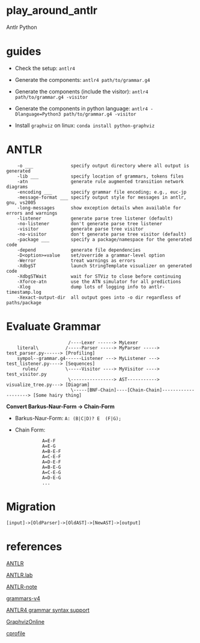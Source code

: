 # play_around_antlr

Antlr Python

# guides

- Check the setup: `antlr4`

- Generate the components: `antlr4 path/to/grammar.g4`

- Generate the components (include the visitor): `antlr4 path/to/grammar.g4 -visitor`

- Generate the components in python language: `antlr4 -Dlanguage=Python3 path/to/grammar.g4 -visitor`

- Install `graphviz` on linux: `conda install python-graphviz`

# ANTLR

        -o ___              specify output directory where all output is generated
        -lib ___            specify location of grammars, tokens files
        -atn                generate rule augmented transition network diagrams
        -encoding ___       specify grammar file encoding; e.g., euc-jp
        -message-format ___ specify output style for messages in antlr, gnu, vs2005
        -long-messages      show exception details when available for errors and warnings
        -listener           generate parse tree listener (default)
        -no-listener        don't generate parse tree listener
        -visitor            generate parse tree visitor
        -no-visitor         don't generate parse tree visitor (default)
        -package ___        specify a package/namespace for the generated code
        -depend             generate file dependencies
        -D<option>=value    set/override a grammar-level option
        -Werror             treat warnings as errors
        -XdbgST             launch StringTemplate visualizer on generated code
        -XdbgSTWait         wait for STViz to close before continuing
        -Xforce-atn         use the ATN simulator for all predictions
        -Xlog               dump lots of logging info to antlr-timestamp.log
        -Xexact-output-dir  all output goes into -o dir regardless of paths/package

# Evaluate Grammar


                           /----Lexer ------> MyLexer
        literal\          /-----Parser -----> MyParser -----> test_parser.py------> [Profiling]
        sympol--grammar.g4------Listener ---> MyListener ---> test_listener.py----> [Sequences]
          rules/          \-----Visitor ----> MyVisitor ----> test_visitor.py
                           \----------------> AST-----------> visualize_tree.py---> [Diagram]
                            \-----[BNF-Chain]----[Chain-Chain]--------------------> [Some hairy thing]


**Convert Barkus-Naur-Form -> Chain-Form**

- Barkus-Naur-Form: `A: (B|C|D)? E  (F|G);`

- Chain Form:

                A=E-F
                A=E-G
                A=B-E-F
                A=C-E-F
                A=D-E-F
                A=B-E-G
                A=C-E-G
                A=D-E-G
                ...

# Migration

`[input]->[OldParser]->[OldAST]->[NewAST]->[output]`

# references

[ANTLR](https://www.antlr.org/)

[ANTLR.lab](http://lab.antlr.org/)

[ANTLR-note](./assets/antlr.md)

[grammars-v4](https://github.com/antlr/grammars-v4)

[ANTLR4 grammar syntax support](https://marketplace.visualstudio.com/items?itemName=mike-lischke.vscode-antlr4)

[GraphvizOnline](https://dreampuf.github.io/GraphvizOnline)

[cprofile](https://docs.python.org/3/library/profile.html)